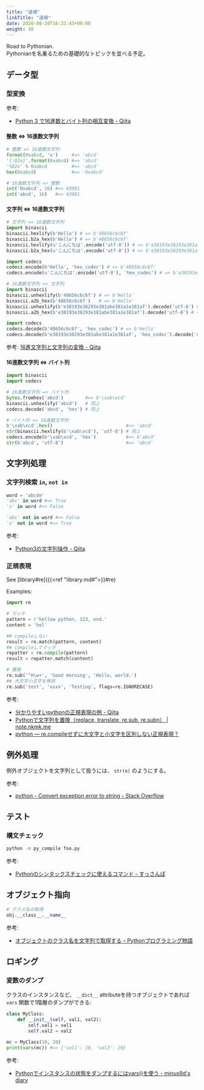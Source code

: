 ```yaml
---
title: "道場"
linkTitle: "道場"
date: 2020-08-20T16:32:43+09:00
weight: 30
---
```


Road to Pythonian.  
Pythonianを名乗るための基礎的なトピックを並べる予定。

## データ型
### 型変換

参考:

- [Python 3 で16進数とバイト列の相互変換 - Qiita](https://qiita.com/masakielastic/items/21ba9f68ef6c4fd7692d)

#### 整数 <=> 16進数文字列

```Python
# 整数 => 16進数文字列
format(0xabcd, 'x')     #=> 'abcd'
'{:02x}'.format(0xabcd) #=> 'abcd'
'%02x' % 0xabcd         #=> 'abcd'
hex(0xabcd)             #=> '0xabcd'

# 16進数文字列 => 整数
int('0xabcd', 16) #=> 43981
int('abcd', 16)   #=> 43981
```

#### 文字列 <=> 16進数文字列

```Python
# 文字列 => 16進数文字列
import binascii
binascii.hexlify(b'Hello') # => b'48656c6c6f'
binascii.b2a_hex(b'Hello') # => b'48656c6c6f'
binascii.hexlify(u'こんにちは'.encode('utf-8')) # => b'e38193e38293e381abe381a1e381af'
binascii.b2a_hex(u'こんにちは'.encode('utf-8')) # => b'e38193e38293e381abe381a1e381af'

import codecs
codecs.encode(b'Hello', 'hex_codec') # => b'48656c6c6f'
codecs.encode(u'こんにちは'.encode('utf-8'), 'hex_codec') # => b'e38193e38293e381abe381a1e381af'

# 16進数文字列 => 文字列
import binascii
binascii.unhexlify(b'48656c6c6f') # => b'Hello'
binascii.a2b_hex(b'48656c6c6f')   # => b'Hello'
binascii.unhexlify(b'e38193e38293e381abe381a1e381af').decode('utf-8') # => 'こんにちは'
binascii.a2b_hex(b'e38193e38293e381abe381a1e381af').decode('utf-8') # => 'こんにちは'

import codecs
codecs.decode(b'48656c6c6f', 'hex_codec') # => b'Hello'
codecs.decode(b'e38193e38293e381abe381a1e381af', 'hex_codec').decode('utf-8') # => 'こんにちは'
```

参考: [16進文字列と文字列の変換 - Qiita](https://qiita.com/atsaki/items/6120cad2e3c448d774bf)

#### 16進数文字列 <=> バイト列

```Python
import binascii
import codecs

# 16進数文字列 => バイト列
bytes.fromhex('abcd')        #=> b'\xab\xcd'
binascii.unhexlify('abcd')   # 同上
codecs.decode('abcd', 'hex') # 同上

# バイト列 => 16進数文字列
b'\xab\xcd'.hex()                           #=> 'abcd'
str(binascii.hexlify(b'\xab\xcd'), 'utf-8') # 同上
codecs.encode(b'\xab\xcd', 'hex')           #=> b'abcd'
str(b'abcd', 'utf-8')                       #=> 'abcd'
```

## 文字列処理
### 文字列検索 `in`, `not in`

```python
word = 'abcde'
'abc' in word #=> True
'x' in word #=> False

'abc' not in word #=> False
'x' not in word #=> True
```

参考:

- [Python3の文字列操作 \- Qiita](https://qiita.com/Kenta-Han/items/e64035e9c3e4ef08e394)

### 正規表現

See [library#re]({{<ref "library.md#">}}#re)

Examples:

```python
import re

# マッチ
pattern = r'hellow python, 123, end.'
content = 'hel'

## compileしない
result = re.match(pattern, content)
## compileしてマッチ
repatter = re.compile(pattern)
result = repatter.match(content)

# 置換
re.sub('^H\w+', 'Good morning', 'Hello, world.')
## 大文字小文字を無視
re.sub('test', 'xxxx', 'Testing', flags=re.IGNORECASE)
```

参考:

- [分かりやすいpythonの正規表現の例 - Qiita](https://qiita.com/luohao0404/items/7135b2b96f9b0b196bf3)
- [Pythonで文字列を置換（replace, translate, re.sub, re.subn） | note.nkmk.me](https://note.nkmk.me/python-str-replace-translate-re-sub/)
- [python — re.compileせずに大文字と小文字を区別しない正規表現？](https://www.it-swarm.dev/ja/python/recompile%E3%81%9B%E3%81%9A%E3%81%AB%E5%A4%A7%E6%96%87%E5%AD%97%E3%81%A8%E5%B0%8F%E6%96%87%E5%AD%97%E3%82%92%E5%8C%BA%E5%88%A5%E3%81%97%E3%81%AA%E3%81%84%E6%AD%A3%E8%A6%8F%E8%A1%A8%E7%8F%BE%EF%BC%9F/958186732/)

## 例外処理

例外オブジェクトを文字列として扱うには、 `str(e)` のようにする。

参考:

- [python - Convert exception error to string - Stack Overflow](https://stackoverflow.com/questions/37684153/convert-exception-error-to-string)

## テスト
### 構文チェック

```sh
python -m py_compile foo.py
```

参考:

- [Pythonのシンタックスチェックに使えるコマンド - すっさんぽ](https://sussan-po.com/2017/10/23/python-syntax-check/)

## オブジェクト指向

```Python
# クラス名の取得
obj.__class__.__name__
```

参考:

- [オブジェクトのクラス名を文字列で取得する – Pythonプログラミング物語](https://pcl.solima.net/pyblog/archives/949)

## ロギング
### 変数のダンプ

クラスのインスタンスなど、 `__dict__` attributeを持つオブジェクトであれば `vars` 関数で1階層のダンプができる:

```Python
class MyClass:
    def __init__(self, val1, val2):
        self.val1 = val1
        self.val2 = val2

mc = MyClass(10, 20)
print(vars(mc)) #=> {'val1': 10, 'val2': 20}
```

参考:

- [Pythonでインスタンスの状態をダンプするにはvars()を使う - minus9d's diary](https://minus9d.hatenablog.com/entry/2015/08/02/204226)
